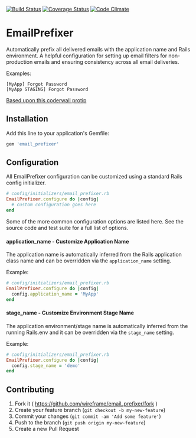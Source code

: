 [![Build Status](https://travis-ci.org/wireframe/email_prefixer.svg?branch=master)](https://travis-ci.org/wireframe/email_prefixer)
[![Coverage Status](https://coveralls.io/repos/wireframe/email_prefixer/badge.png?branch=master)](https://coveralls.io/r/wireframe/email_prefixer?branch=master)
[![Code Climate](https://codeclimate.com/github/wireframe/email_prefixer/badges/gpa.svg)](https://codeclimate.com/github/wireframe/email_prefixer)

# EmailPrefixer
Automatically prefix all delivered emails with the application name
and Rails environment.  A helpful configuration for setting up email
filters for non-production emails and ensuring consistency across
all email deliveries.

Examples:
```
[MyApp] Forgot Password
[MyApp STAGING] Forgot Password
```

[Based upon this coderwall protip](https://coderwall.com/p/qtsxug/prefix-all-emails-with-application-name-and-rails-env)

## Installation

Add this line to your application's Gemfile:

```ruby
gem 'email_prefixer'
```

## Configuration
All EmailPrefixer configuration can be customized using
a standard Rails config initializer.

```ruby
# config/initializers/email_prefixer.rb
EmailPrefixer.configure do |config|
  # custom configuration goes here
end
```

Some of the more common configuration options are listed here.
See the source code and test suite for a full list of options.

#### application_name - Customize Application Name
The application name is automatically inferred from the Rails application class name
and can be overridden via the `application_name` setting.

Example:
```ruby
# config/initializers/email_prefixer.rb
EmailPrefixer.configure do |config|
  config.application_name = 'MyApp'
end
```

#### stage_name - Customize Environment Stage Name
The application environment/stage name is automatically
inferred from the running Rails.env and it can be overridden
via the `stage_name` setting.

Example:
```ruby
# config/initializers/email_prefixer.rb
EmailPrefixer.configure do |config|
  config.stage_name = 'demo'
end
```

## Contributing

1. Fork it ( https://github.com/wireframe/email_prefixer/fork )
2. Create your feature branch (`git checkout -b my-new-feature`)
3. Commit your changes (`git commit -am 'Add some feature'`)
4. Push to the branch (`git push origin my-new-feature`)
5. Create a new Pull Request
